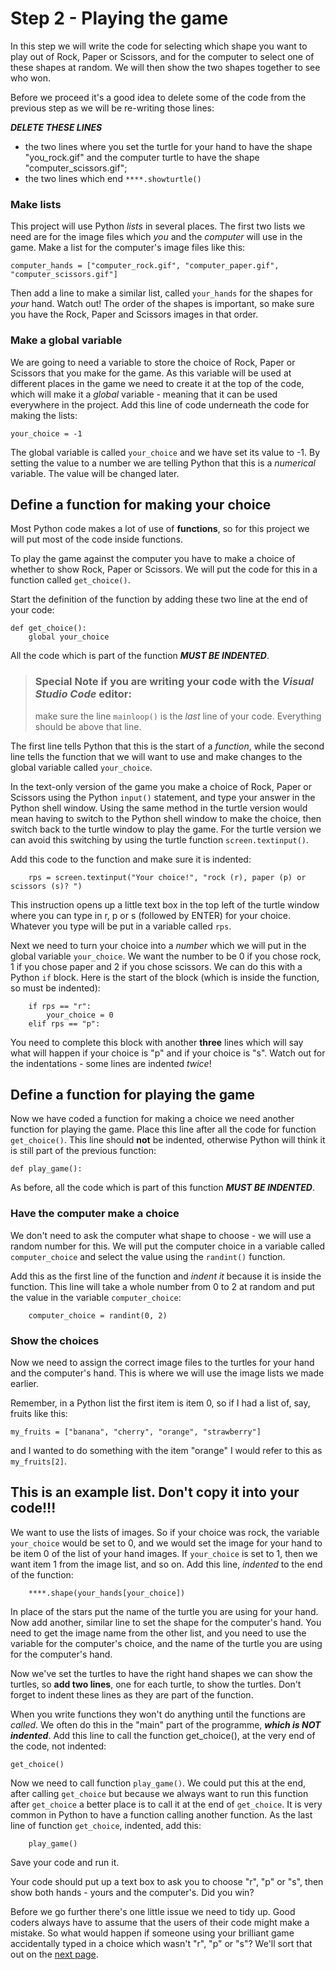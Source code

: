 # Step 2 - Playing the game

In this step we will write the code for selecting which shape you want to play out of Rock, Paper or Scissors, and for the computer to select one of these shapes at random. We will then show the two shapes together to see who won.

Before we proceed it's a good idea to delete some of the code from the previous step as we will be re-writing those lines:

**_DELETE THESE LINES_**

* the two lines where you set the turtle for your hand to have the shape "you_rock.gif" and the computer turtle to have the shape "computer_scissors.gif";
* the two lines which end ```****.showturtle()```

### Make lists

This project will use Python *lists* in several places. The first two lists we need are for the image files which *you* and the *computer* will use in the game. Make a list for the computer's image files like this:
```
computer_hands = ["computer_rock.gif", "computer_paper.gif", "computer_scissors.gif"]
```

Then add a line to make a similar list, called ```your_hands``` for the shapes for *your* hand. Watch out! The order of the shapes is important, so make sure you have the Rock, Paper and Scissors images in that order.

### Make a global variable

We are going to need a variable to store the choice of Rock, Paper or Scissors that you make for the game. As this variable will be used at different places in the game we need to create it at the top of the code, which will make it a *global* variable - meaning that it can be used everywhere in the project. Add this line of code underneath the code for making the lists:
```
your_choice = -1
```
The global variable is called ```your_choice``` and we have set its value to -1. By setting the value to a number we are telling Python that this is a *numerical* variable. The value will be changed later.


## Define a function for making your choice

Most Python code makes a lot of use of **functions**, so for this project we will put most of the code inside functions. 

To play the game against the computer you have to make a choice of whether to show Rock, Paper or Scissors. We will put the code for this in a function called ```get_choice()```.

Start the definition of the function by adding these two line at the end of your code:
```
def get_choice():
    global your_choice
```
All the code which is part of the function **_MUST BE INDENTED_**.

>### Special Note if you are writing your code with the *Visual Studio Code* editor:
>make sure the line ```mainloop()``` is the *last* line of your code. Everything should be above that line. 

The first line tells Python that this is the start of a *function*, while the second line tells the function that we will want to use and make changes to the global variable called ```your_choice```.

In the text-only version of the game you make a choice of Rock, Paper or Scissors using the Python ```input()``` statement, and type your answer in the Python shell window. Using the same method in the turtle version would mean having to switch to the Python shell window to make the choice, then switch back to the turtle window to play the game. For the turtle version we can avoid this switching by using the turtle function ```screen.textinput()```.

Add this code to the function and make sure it is indented:
```
    rps = screen.textinput("Your choice!", "rock (r), paper (p) or scissors (s)? ")
```
This instruction opens up a little text box in the top left of the turtle window where you can type in r, p or s (followed by ENTER) for your choice. Whatever you type will be put in a variable called ```rps```.

Next we need to turn your choice into a *number* which we will put in the global variable ```your_choice```. We want the number to be 0 if you chose rock, 1 if you chose paper and 2 if you chose scissors. We can do this with a Python ```if``` block. Here is the start of the block (which is inside the function, so must be indented):
```
    if rps == "r":
        your_choice = 0
    elif rps == "p":
```
You need to complete this block with another **three** lines which will say what will happen if your choice is "p" and if your choice is "s". Watch out for the indentations - some lines are indented *twice*!

## Define a function for playing the game

Now we have coded a function for making a choice we need another function for playing the game. Place this line after all the code for function ```get_choice()```. This line should **not** be indented, otherwise Python will think it is still part of the previous function:
```
def play_game():
```
As before, all the code which is part of this function **_MUST BE INDENTED_**.

### Have the computer make a choice

We don't need to ask the computer what shape to choose - we will use a random number for this. We will put the computer choice in a variable called ```computer_choice``` and select the value using the ```randint()``` function.

Add this as the first line of the function and *indent it* because it is inside the function. This line will take a whole number from 0 to 2 at random and put the value in the variable ```computer_choice```:
```
    computer_choice = randint(0, 2)
```

### Show the choices

Now we need to assign the correct image files to the turtles for your hand and the computer's hand. This is where we will use the image lists we made earlier.

Remember, in a Python list the first item is item 0, so if I had a list of, say, fruits like this:
```
my_fruits = ["banana", "cherry", "orange", "strawberry"]
```
and I wanted to do something with the item "orange" I would refer to this as ```my_fruits[2]```.

## This is an example list. Don't copy it into your code!!!

We want to use the lists of images. So if your choice was rock, the variable ```your_choice``` would be set to 0, and we would set the image for your hand to be item 0 of the list of your hand images. If ```your_choice``` is set to 1, then we want item 1 from the image list, and so on. Add this line, *indented* to the end of the function:
```
    ****.shape(your_hands[your_choice])
```
In place of the stars put the name of the turtle you are using for your hand.
Now add another, similar line to set the shape for the computer's hand. You need to get the image name from the other list, and you need to use the variable for the computer's choice, and the name of the turtle you are using for the computer's hand.

Now we've set the turtles to have the right hand shapes we can show the turtles, so **add two lines**, one for each turtle, to show the turtles. Don't forget to indent these lines as they are part of the function.

When you write functions they won't do anything until the functions are *called*. We often do this in the "main" part of the programme, **_which is NOT indented_**. Add this line to call the function get_choice(), at the very end of the code, not indented:
```
get_choice()
```
Now we need to call function ```play_game()```. We could put this at the end, after calling ```get_choice``` but because we always want to run this function after ```get_choice``` a better place is to call it at the end of ```get_choice```. It is very common in Python to have a function calling another function. As the last line of function ```get_choice```, indented, add this:
```
    play_game()
```

Save your code and run it.

Your code should put up a text box to ask you to choose "r", "p" or "s", then show both hands - yours and the computer's. Did you win?

Before we go further there's one little issue we need to tidy up. Good coders always have to assume that the users of their code might make a mistake. So what would happen if someone using your brilliant game accidentally typed in a choice which wasn't "r", "p" or "s"? We'll sort that out on the [next page](README2.md).



